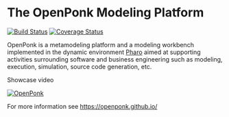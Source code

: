 # The OpenPonk Modeling Platform
[![Build Status](https://travis-ci.org/OpenPonk/openponk.svg?branch=master)](https://travis-ci.org/OpenPonk/openponk) [![Coverage Status](https://coveralls.io/repos/github/OpenPonk/openponk/badge.svg?branch=master)](https://coveralls.io/github/OpenPonk/openponk?branch=master)

OpenPonk is a metamodeling platform and a modeling workbench implemented in the dynamic environment [Pharo](https://pharo.org) aimed at supporting activities surrounding software and business engineering such as modeling, execution, simulation, source code generation, etc.

Showcase video

[![OpenPonk](http://img.youtube.com/vi/_gQgXdJyr-0/0.jpg)](https://www.youtube.com/watch?v=_gQgXdJyr-0)

For more information see https://openponk.github.io/
